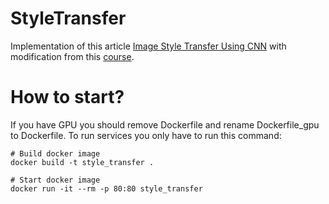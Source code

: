 # StyleTransfer
Implementation of this article [Image Style Transfer Using CNN](https://www.cv-foundation.org/openaccess/content_cvpr_2016/papers/Gatys_Image_Style_Transfer_CVPR_2016_paper.pdf) with modification from this [course](https://www.udacity.com/course/deep-learning-pytorch--ud188).

# How to start?
If you have GPU you should remove Dockerfile and rename Dockerfile_gpu to Dockerfile.
To run services you only have to run this command:
```
# Build docker image
docker build -t style_transfer .

# Start docker image
docker run -it --rm -p 80:80 style_transfer
```
